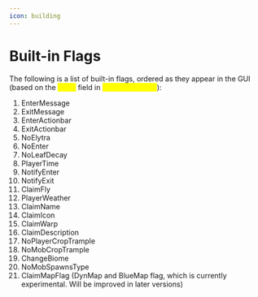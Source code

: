 ```yaml
---
icon: building
---
```


# Built-in Flags

The following is a list of built-in flags, ordered as they appear in the GUI (based on the <mark style="color:yellow;">order</mark> field in <mark style="color:yellow;">FlagOptions.yml</mark>):

1. EnterMessage
2. ExitMessage
3. EnterActionbar
4. ExitActionbar
5. NoElytra
6. NoEnter
7. NoLeafDecay
8. PlayerTime
9. NotifyEnter
10. NotifyExit
11. ClaimFly
12. PlayerWeather
13. ClaimName
14. ClaimIcon
15. ClaimWarp
16. ClaimDescription
17. NoPlayerCropTrample
18. NoMobCropTrample
19. ChangeBiome
20. NoMobSpawnsType
21. ClaimMapFlag (DynMap and BlueMap flag, which is currently experimental. Will be improved in later versions)
